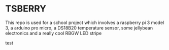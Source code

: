 # TSBERRY


This repo is used for a school project which involves a raspberry pi 3 model 3, a arduino pro micro, a DS18B20 temperature sensor, some jellybean electronics and a really cool RBGW LED stripe

test
